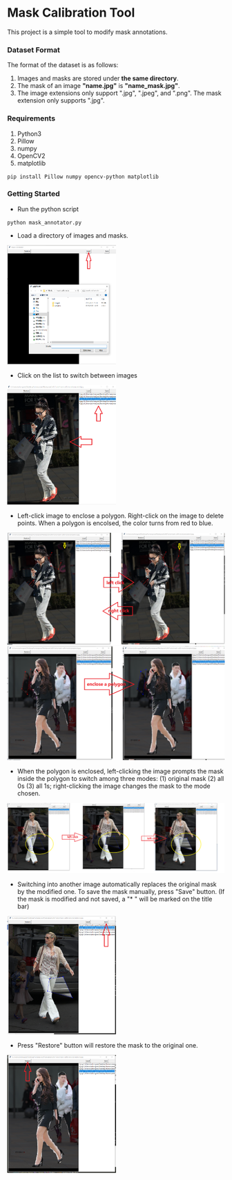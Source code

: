 # **Mask Calibration Tool**
This project is a simple tool to modify mask annotations.

### Dataset Format
The format of the dataset is as follows:
1. Images and masks are stored under **the same directory**.
2. The mask of an image **"name.jpg"** is **"name_mask.jpg"**.
3. The image extensions only support ".jpg", ".jpeg", and ".png". The mask extension only supports ".jpg".

### Requirements
1. Python3
2. Pillow
3. numpy
4. OpenCV2
5. matplotlib

```
pip install Pillow numpy opencv-python matplotlib
```

### Getting Started
- Run the python script

```
python mask_annotator.py
```

- Load a directory of images and masks.

<img src='images/1.png' width=50% height=50%>

- Click on the list to switch between images

<img src='images/2.png' width=50% height=50%>

- Left-click image to enclose a polygon. Right-click on the image to delete points. When a polygon is encolsed, the color turns from red to blue.

<img src='images/3.png' width=120% height=120%>
<img src='images/4.png' width=120% height=120%>

- When the polygon is enclosed, left-clicking the image prompts the mask inside the polygon to switch among three modes: (1) original mask (2) all 0s (3) all 1s; right-clicking the image changes the mask to the mode chosen.

<img src='images/5.png' width=100% height=100%>

- Switching into another image automatically replaces the original mask by the modified one. To save the mask manually, press "Save" button. (If the mask is modified and not saved, a "* " will be marked on the title bar)

<img src='images/6.png' width=50% height=50%>

- Press "Restore" button will restore the mask to the original one.

<img src='images/7.png' width=50% height=50%>

